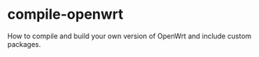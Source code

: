 # compile-openwrt
How to compile and build your own version of OpenWrt and include custom packages.
